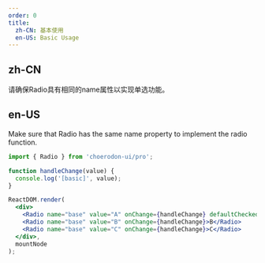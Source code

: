 ```yaml
---
order: 0
title:
  zh-CN: 基本使用
  en-US: Basic Usage
---
```


## zh-CN

请确保Radio具有相同的name属性以实现单选功能。

## en-US

Make sure that Radio has the same name property to implement the radio function.

````jsx
import { Radio } from 'choerodon-ui/pro';

function handleChange(value) {
  console.log('[basic]', value);
}

ReactDOM.render(
  <div>
    <Radio name="base" value="A" onChange={handleChange} defaultChecked>A</Radio>
    <Radio name="base" value="B" onChange={handleChange}>B</Radio>
    <Radio name="base" value="C" onChange={handleChange}>C</Radio>
  </div>,
  mountNode
);
````
